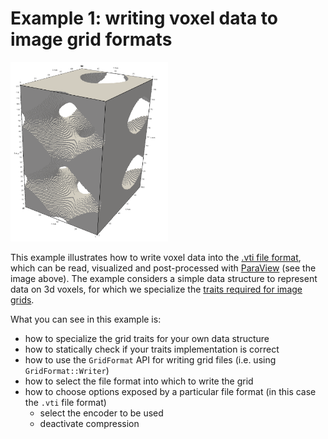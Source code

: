 <!-- SPDX-FileCopyrightText: 2022 Dennis Gläser <dennis.glaeser@iws.uni-stuttgart.de> -->
<!-- SPDX-License-Identifier: GPL-3.0-or-later -->

# Example 1: writing voxel data to image grid formats

<img alt="example1" src="https://github.com/dglaeser/gridformat/blob/main/examples/example1/img/result.png" width="50%"/>

This example illustrates how to write voxel data into the [.vti file format](https://examples.vtk.org/site/VTKFileFormats/#imagedata),
which can be read, visualized and post-processed with [ParaView](https://www.paraview.org/) (see the image above).
The example considers a simple data structure to represent data on 3d voxels, for which we specialize the
[traits required for image grids](../../docs/traits.md#traits-for-image-grids).

What you can see in this example is:

- how to specialize the grid traits for your own data structure
- how to statically check if your traits implementation is correct
- how to use the `GridFormat` API for writing grid files (i.e. using `GridFormat::Writer`)
- how to select the file format into which to write the grid
- how to choose options exposed by a particular file format (in this case the `.vti` file format)
    - select the encoder to be used
    - deactivate compression

